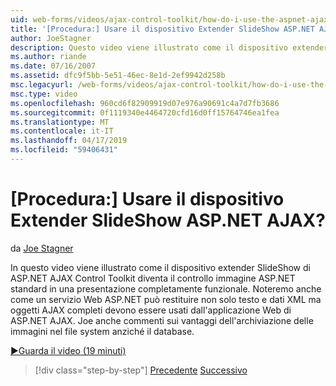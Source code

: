 ```yaml
---
uid: web-forms/videos/ajax-control-toolkit/how-do-i-use-the-aspnet-ajax-slideshow-extender
title: '[Procedura:] Usare il dispositivo Extender SlideShow ASP.NET AJAX? | Microsoft Docs'
author: JoeStagner
description: Questo video viene illustrato come il dispositivo extender SlideShow di ASP.NET AJAX Control Toolkit diventa il controllo immagine ASP.NET standard in un sl completamente funzionante...
ms.author: riande
ms.date: 07/16/2007
ms.assetid: dfc9f5bb-5e51-46ec-8e1d-2ef9942d258b
msc.legacyurl: /web-forms/videos/ajax-control-toolkit/how-do-i-use-the-aspnet-ajax-slideshow-extender
msc.type: video
ms.openlocfilehash: 960cd6f82909919d07e976a90691c4a7d7fb3686
ms.sourcegitcommit: 0f1119340e4464720cfd16d0ff15764746ea1fea
ms.translationtype: MT
ms.contentlocale: it-IT
ms.lasthandoff: 04/17/2019
ms.locfileid: "59406431"
---
```

# <a name="how-do-i-use-the-aspnet-ajax-slideshow-extender"></a>[Procedura:] Usare il dispositivo Extender SlideShow ASP.NET AJAX?

da [Joe Stagner](https://github.com/JoeStagner)

In questo video viene illustrato come il dispositivo extender SlideShow di ASP.NET AJAX Control Toolkit diventa il controllo immagine ASP.NET standard in una presentazione completamente funzionale. Noteremo anche come un servizio Web ASP.NET può restituire non solo testo e dati XML ma oggetti AJAX completi devono essere usati dall'applicazione Web di ASP.NET AJAX. Joe anche commenti sui vantaggi dell'archiviazione delle immagini nel file system anziché il database.

[&#9654;Guarda il video (19 minuti)](https://channel9.msdn.com/Blogs/ASP-NET-Site-Videos/how-do-i-use-the-aspnet-ajax-slideshow-extender)

> [!div class="step-by-step"]
> [Precedente](how-do-i-use-the-aspnet-ajax-tabs-control.md)
> [Successivo](how-do-i-use-the-aspnet-ajax-updatepanelanimation-extender.md)

